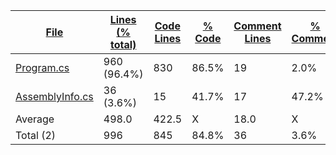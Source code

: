 
|[File](https://github.com/jojo2357/Music-Discord-Rich-Presence/tree/master/Statistics%2Fc%23%2FNameAscending.md%2F)|[Lines (% total)](https://github.com/jojo2357/Music-Discord-Rich-Presence/tree/master/Statistics%2Fc%23%2FLinesDescending.md%2F)|[Code Lines](https://github.com/jojo2357/Music-Discord-Rich-Presence/tree/master/Statistics%2Fc%23%2FCodeDescending.md%2F)|[% Code](https://github.com/jojo2357/Music-Discord-Rich-Presence/tree/master/Statistics%2Fc%23%2FProportionCodeDescending.md%2F)|[Comment Lines](https://github.com/jojo2357/Music-Discord-Rich-Presence/tree/master/Statistics%2Fc%23%2FCommentsDescending.md%2F)|[% Comment](https://github.com/jojo2357/Music-Discord-Rich-Presence/tree/master/Statistics%2Fc%23%2FProportionCommentsDescending.md%2F)|[Blank Lines](https://github.com/jojo2357/Music-Discord-Rich-Presence/tree/master/Statistics%2Fc%23%2FBlanksDescending.md%2F)|[% Blank](https://github.com/jojo2357/Music-Discord-Rich-Presence/tree/master/Statistics%2Fc%23%2FProportionBlanksAscending.md%2F)|
| --- | --- | --- | --- | --- | --- | --- | --- |
|[Program.cs](https://github.com/jojo2357/Music-Discord-Rich-Presence/tree/master/GroovyRP%2FProgram.cs)|960 (96.4%)|830|86.5%|19|2.0%|111|11.6%|
|[AssemblyInfo.cs](https://github.com/jojo2357/Music-Discord-Rich-Presence/tree/master/GroovyRP%2FProperties%2FAssemblyInfo.cs)|36 (3.6%)|15|41.7%|17|47.2%|4|11.1%|
|Average |498.0|422.5|X|18.0|X|57.5|X|
|Total (2)|996|845|84.8%|36| 3.6%|115|11.5%|
